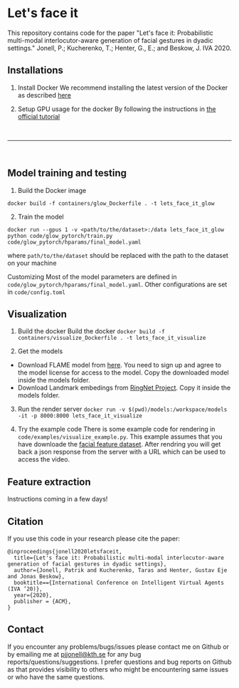 # Let's face it

This repository contains code for the paper "Let's face it: Probabilistic multi-modal interlocutor-aware generation of facial gestures in dyadic settings." Jonell, P.; Kucherenko, T.; Henter, G., E.; and Beskow, J. IVA 2020.

## Installations

1. Install Docker
We recommend installing the latest version of the Docker as described [here](https://docs.docker.com/engine/install)

2. Setup GPU usage for the docker
By following the instructions in [the official tutorial](https://github.com/NVIDIA/nvidia-docker)



&nbsp;
____________________________________________________________________________________________________________
&nbsp;


## Model training and testing

1. Build the Docker image
```
docker build -f containers/glow_Dockerfile . -t lets_face_it_glow
```

2. Train the model
```
docker run --gpus 1 -v <path/to/the/dataset>:/data lets_face_it_glow python code/glow_pytorch/train.py code/glow_pytorch/hparams/final_model.yaml
```
where `path/to/the/dataset` should be replaced with the path to the dataset on your machine

Customizing
Most of the model parameters are defined in `code/glow_pytorch/hparams/final_model.yaml`. 
Other configurations are set in `code/config.toml`


## Visualization
1.  Build the docker
Build the docker `docker build -f containers/visualize_Dockerfile . -t lets_face_it_visualize`

2. Get the models
  * Download FLAME model from [here](http://flame.is.tue.mpg.de). You need to sign up and agree to the model license for access to the model. Copy the downloaded model inside the models folder.
  * Download Landmark embedings from [RingNet Project](https://github.com/soubhiksanyal/RingNet/tree/master/flame_model). Copy it inside the models folder.

3. Run the render server
`docker run -v $(pwd)/models:/workspace/models -it -p 8000:8000 lets_face_it_visualize`

4. Try the example code
There is some example code for rendering in `code/examples/visualize_example.py`. This  example assumes that you have downloade the [facial feature dataset](https://kth.box.com/shared/static/tap6b2m3dkxtb447bnmee8nv9uncvzwb.hdf5).
After rendring you will get back a json response from the server with a URL which can be used to access the video.


## Feature extraction
Instructions coming in a few days!

## Citation
If you use this code in your research please cite the paper:
```
@inproceedings{jonell2020letsfaceit,
  title={Let's face it: Probabilistic multi-modal interlocutor-aware generation of facial gestures in dyadic settings},
  author={Jonell, Patrik and Kucherenko, Taras and Henter, Gustav Eje  and Jonas Beskow},
  booktitle=={International Conference on Intelligent Virtual Agents (IVA ’20)},
  year={2020},
  publisher = {ACM},
}
```

## Contact
If you encounter any problems/bugs/issues please contact me on Github or by emailing me at pjjonell@kth.se for any bug reports/questions/suggestions. I prefer questions and bug reports on Github as that provides visibility to others who might be encountering same issues or who have the same questions.

